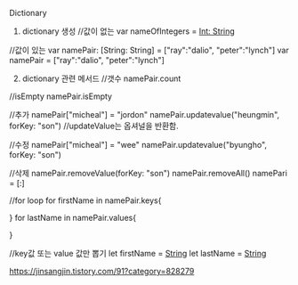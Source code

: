 Dictionary
1. dictionary 생성
//값이 없는
var nameOfIntegers = [Int: String]()

//값이 있는
var namePair: [String: String] = ["ray":"dalio", "peter":"lynch"]
var namePair = ["ray":"dalio", "peter":"lynch"]
 

2. dictionary 관련 메서드
//갯수
namePair.count

//isEmpty
namePair.isEmpty

//추가
namePair["micheal"] = "jordon"
namePair.updatevalue("heungmin", forKey: "son")  //updateValue는 옵셔널을 반환함.

//수정
namePair["micheal"] = "wee"
namePair.updatevalue("byungho", forKey: "son")

//삭제
namePair.removeValue(forKey: "son")
namePair.removeAll()
namePari = [:]

//for loop
for firstName in namePair.keys{

}
for lastName in namePair.values{

}

//key값 또는 value 값만 뽑기
let firstName = [String](namePair.keys)
let lastName = [String](namePair.values)


https://jinsangjin.tistory.com/91?category=828279